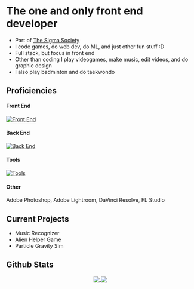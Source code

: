 # The one and only front end developer

- Part of [The Sigma Society](https://github.com/TheSigmaSociety)
- I code games, do web dev, do ML, and just other fun stuff :D
- Full stack, but focus in front end
- Other than coding I play videogames, make music, edit videos, and do graphic design
- I also play badminton and do taekwondo

## Proficiencies
#### Front End
[![Front End](https://skillicons.dev/icons?i=html,css,js,react,tailwind,nextjs,md,figma)](https://skillicons.dev)

#### Back End
[![Back End](https://skillicons.dev/icons?i=py,cs,java,fastapi)](https://skillicons.dev)

#### Tools
[![Tools](https://skillicons.dev/icons?i=github,git,vscode,visualstudio,eclipse,unity,npm,vercel)](https://skillicons.dev)

#### Other
Adobe Photoshop, Adobe Lightroom, DaVinci Resolve, FL Studio

## Current Projects
- Music Recognizer
- Alien Helper Game
- Particle Gravity Sim

## Github Stats

<p align="center">
  <a href="https://github.com/anuraghazra/github-readme-stats" align="center">
    <img align="center" src="https://github-readme-stats.vercel.app/api?username=TejasDoesStuff&show_icons=true&include_all_commits=true&theme=ambient_gradient&hide_border=true"/>
  </a>
  <a href="https://github.com/anuraghazra/github-readme-stats" align="center">
    <img align="center" src="https://github-readme-stats.vercel.app/api/top-langs/?username=TejasDoesStuff&layout=compact&theme=ambient_gradient&hide_border=true"/>
  </a>
</p>

<!--
**SanixWheee/SanixWheee** is a ✨ _special_ ✨ repository because its `README.md` (this file) appears on your GitHub profile.

Here are some ideas to get you started:

- 🔭 I’m currently working on ...
- 🌱 I’m currently learning ...
- 👯 I’m looking to collaborate on ...
- 🤔 I’m looking for help with ...
- 💬 Ask me about ...
- 📫 How to reach me: ...
- 😄 Pronouns: ...
- ⚡ Fun fact: ...
-->

